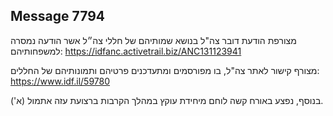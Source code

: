 ## Message 7794

מצורפת הודעת דובר צה"ל בנושא שמותיהם של חללי צה״ל אשר הודעה נמסרה למשפחותיהם:
https://idfanc.activetrail.biz/ANC131123941

מצורף קישור לאתר צה"ל, בו מפורסמים ומתעדכנים פרטיהם ותמונותיהם של החללים: https://www.idf.il/59780

בנוסף, נפצע באורח קשה לוחם מיחידת עוקץ במהלך הקרבות ברצועת עזה אתמול (א').

